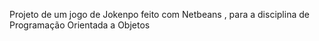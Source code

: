 Projeto de um jogo de Jokenpo feito com Netbeans , para a disciplina de Programação Orientada a Objetos
